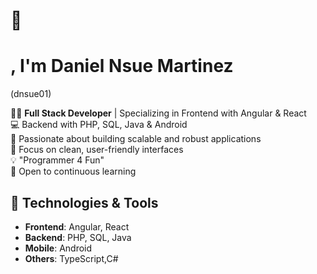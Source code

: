 # 👋 <H1>, I'm Daniel Nsue Martinez </H1> (dnsue01)

👨‍💻 **Full Stack Developer** | Specializing in Frontend with Angular & React  
💻 Backend with PHP, SQL, Java & Android  
🚀 Passionate about building scalable and robust applications  
🎨 Focus on clean, user-friendly interfaces  
💡 "Programmer 4 Fun"  
🌟 Open to  continuous learning

## 🔧 Technologies & Tools
- **Frontend**: Angular, React
- **Backend**: PHP, SQL, Java
- **Mobile**: Android
- **Others**: TypeScript,C#
